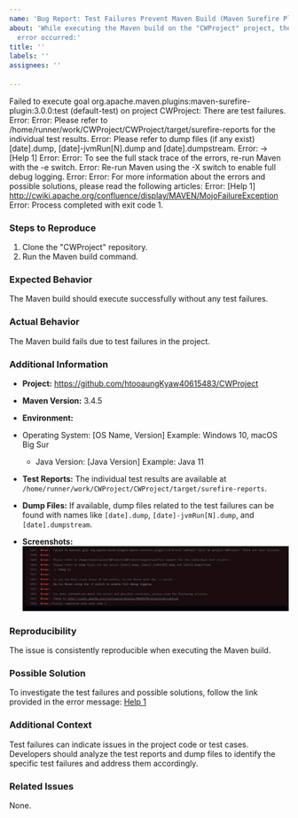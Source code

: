 ```yaml
---
name: 'Bug Report: Test Failures Prevent Maven Build (Maven Surefire Plugin)'
about: 'While executing the Maven build on the "CWProject" project, the following
  error occurred:'
title: ''
labels: ''
assignees: ''

---
```


Failed to execute goal org.apache.maven.plugins:maven-surefire-plugin:3.0.0:test (default-test) on project CWProject: There are test failures.
Error:
Error: Please refer to /home/runner/work/CWProject/CWProject/target/surefire-reports for the individual test results.
Error: Please refer to dump files (if any exist) [date].dump, [date]-jvmRun[N].dump and [date].dumpstream.
Error: -> [Help 1]
Error:
Error: To see the full stack trace of the errors, re-run Maven with the -e switch.
Error: Re-run Maven using the -X switch to enable full debug logging.
Error:
Error: For more information about the errors and possible solutions, please read the following articles:
Error: [Help 1] http://cwiki.apache.org/confluence/display/MAVEN/MojoFailureException
Error: Process completed with exit code 1.


### Steps to Reproduce

1. Clone the "CWProject" repository.
2. Run the Maven build command.

### Expected Behavior

The Maven build should execute successfully without any test failures.

### Actual Behavior

The Maven build fails due to test failures in the project.

### Additional Information

- **Project:** https://github.com/htooaungKyaw40615483/CWProject

- **Maven Version:** 3.4.5

- **Environment:**   
- Operating System: [OS Name, Version]
    Example: Windows 10, macOS Big Sur
  - Java Version: [Java Version]
    Example: Java 11

- **Test Reports:** The individual test results are available at `/home/runner/work/CWProject/CWProject/target/surefire-reports`.

- **Dump Files:** If available, dump files related to the test failures can be found with names like `[date].dump`, `[date]-jvmRun[N].dump`, and `[date].dumpstream`.

- **Screenshots:** ![Maven Surefire Plugin Failure](https://github.com/htooaungKyaw40615483/CWProject/blob/master/Documents/Bug%20Screenshot/Maven%20Surefire%20Plugin%20Test%20Failures.PNG)

### Reproducibility

The issue is consistently reproducible when executing the Maven build.

### Possible Solution

To investigate the test failures and possible solutions, follow the link provided in the error message: [Help 1](http://cwiki.apache.org/confluence/display/MAVEN/MojoFailureException)

### Additional Context

Test failures can indicate issues in the project code or test cases. Developers should analyze the test reports and dump files to identify the specific test failures and address them accordingly.

### Related Issues

None.
